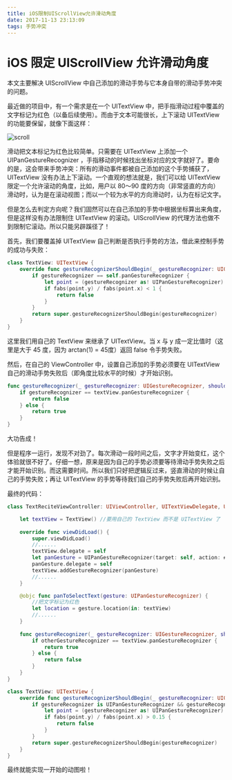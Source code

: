 ```yaml
---
title: iOS限制UIScrollView允许滑动角度
date: 2017-11-13 23:13:09
tags: 手势冲突
---
```


# iOS 限定 UIScrollView 允许滑动角度

本文主要解决 UIScrollView 中自己添加的滑动手势与它本身自带的滑动手势冲突的问题。

最近做的项目中，有一个需求是在一个 UITextView 中，把手指滑动过程中覆盖的文字标记为红色（以备后续使用）。而由于文本可能很长，上下滚动 UITextView 的功能要保留，就像下面这样：

![scroll](/img/限定ScrollView允许滑动角度/scroll.gif)

滑动把文本标记为红色比较简单。只需要在 UITextView 上添加一个 UIPanGestureRecognizer ，手指移动的时候找出坐标对应的文字就好了。要命的是，这会带来手势冲突：所有的滑动事件都被自己添加的这个手势捕获了，UITextView 没有办法上下滚动。一个直观的想法就是，我们可以给 UITextView 限定一个允许滚动的角度，比如，用户以 80～90 度的方向（非常竖直的方向）滑动时，认为是在滚动视图；而以一个较为水平的方向滑动时，认为在标记文字。

但是怎么去判定方向呢？我们固然可以在自己添加的手势中根据坐标算出来角度，但是这样没有办法限制住 UITextView 的滚动。UIScrollView 的代理方法也做不到限制它滚动。所以只能另辟蹊径了！

首先，我们要覆盖掉 UITextView 自己判断是否执行手势的方法，借此来控制手势的成功与失败：

```swift
class TextView: UITextView {
    override func gestureRecognizerShouldBegin(_ gestureRecognizer: UIGestureRecognizer) -> Bool {
        if gestureRecognizer == self.panGestureRecognizer {
            let point = (gestureRecognizer as! UIPanGestureRecognizer).translation(in: self)
            if fabs(point.y) / fabs(point.x) < 1 {
                return false
            }
        }
        return super.gestureRecognizerShouldBegin(gestureRecognizer)
    }
}
```

这里我们用自己的 TextView 来继承了 UITextView。当 x 与 y 成一定比值时（这里是大于 45 度，因为 arctan(1) = 45度）返回 false 令手势失败。

然后，在自己的 ViewController 中，设置自己添加的手势必须要在 UITextView 自己的滑动手势失败后（即角度比较水平的时候）才开始识别。

```swift
func gestureRecognizer(_ gestureRecognizer: UIGestureRecognizer, shouldRequiredToFailBy otherGestureRecognizer: UIGestureRecognizer) -> Bool {
    if gestureRecognizer == textView.panGestureRecognizer {
        return false
    } else {
        return true
    }
}
```

大功告成！

但是程序一运行，发现不对劲了。每次滑动一段时间之后，文字才开始变红，这个体验就很不好了。仔细一想，原来是因为自己的手势必须要等待滑动手势失败之后才能开始识别。而这需要时间。所以我们只好把逻辑反过来，竖直滑动的时候让自己的手势失败；再让 UITextView 的手势等待我们自己的手势失败后再开始识别。

最终的代码：

```swift
class TextReciteViewController: UIViewController, UITextViewDelegate, UIGestureRecognizerDelegate {

    let textView = TextView() //要用自己的 TextView 而不是 UITextView 了
    
    override func viewDidLoad() {
        super.viewDidLoad()
      	//......
   		textView.delegate = self
        let panGesture = UIPanGestureRecognizer(target: self, action: #selector(TextReciteViewController.panToSelectText(gesture:)))
        panGesture.delegate = self
        textView.addGestureRecognizer(panGesture)
      	//......
    }

    @objc func panToSelectText(gesture: UIPanGestureRecognizer) {
      	//把文字标记为红色
        let location = gesture.location(in: textView)
        //......
    }
  
    func gestureRecognizer(_ gestureRecognizer: UIGestureRecognizer, shouldBeRequiredToFailBy otherGestureRecognizer: UIGestureRecognizer) -> Bool {
        if otherGestureRecognizer == textView.panGestureRecognizer {
            return true
        } else {
            return false
        }
    }
}

class TextView: UITextView {
    override func gestureRecognizerShouldBegin(_ gestureRecognizer: UIGestureRecognizer) -> Bool {
        if gestureRecognizer is UIPanGestureRecognizer && gestureRecognizer != self.panGestureRecognizer {
            let point = (gestureRecognizer as! UIPanGestureRecognizer).translation(in: self)
            if fabs(point.y) / fabs(point.x) > 0.15 {
                return false
            }
        }
        return super.gestureRecognizerShouldBegin(gestureRecognizer)
    }
}
```

最终就能实现一开始的动图啦！